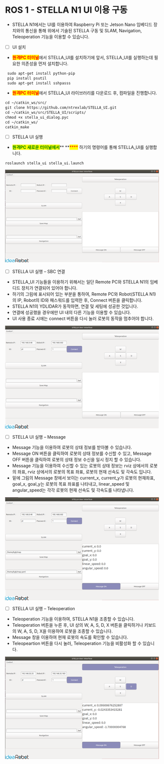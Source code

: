 # ROS 1 - STELLA N1 UI 이용 구동

* STELLA N1에서는 UI를 이용하여 Raspberry Pi 또는 Jetson Nano 임베디드 장치와의 통신을 통해 위에서 기술된 STELLA 구동 및 SLAM, Navigation, Teleoperation 기능을 이용할 수 있습니다.

<!---->

* [ ] UI 설치&#x20;

<!---->

* <mark style="color:red;">**원격PC 터미널**</mark>에서 STELLA\_UI를 설치하기에 앞서, STELLA\_UI를 실행하는데 필요한 의존성을 먼저 설치합니다.

```
 sudo apt-get install python-pip
 pip install psutil
 sudo apt-get install sshpasss
```

* <mark style="color:red;">**원격PC 터미널**</mark>에서 STELLA\_UI 라이브러리를 다운로드 후, 컴파일을 진행합니다.

```
cd ~/catkin_ws/src/
git clone https://github.com/ntrexlab/STELLA_UI.git
cd ~/catkin_ws/src/STELLA_UI/scripts/
chmod +x stella_ui_dialog.pyc
cd ~/catkin_ws/
catkin_make
```

* [ ] STELLA UI 실행&#x20;

<!---->

* <mark style="color:green;">**원격PC 새로운 터미널에서**</mark>**   **<mark style="color:red;">****</mark> 하기의 명령어를 통해 STELLA\_UI를 실행합니다.

```
roslaunch stella_ui stella_ui.launch
```

![](../../.gitbook/assets/026.png)

* [ ] STELLA UI 실행 – SBC 연결&#x20;

<!---->

* STELLA\_UI 기능들을 이용하기 위해서는 일단 Remote PC와 STELLA N1의 임베디드 장치가 연결되어 있어야 합니다.
* &#x20;하기의 그림에 표시되어 있는 부분을 통하여, Remote PC와 Robot(STELLA N1)의 IP, Robot의 ID와 패스워드를 입력한 후, Connect 버튼을 클릭합니다.
* STELLA N1의 YDLIDAR가 동작하면, 연결 및 세팅에 성공한 것입니다.
* 연결에 성공했을 경우에만 UI 내의 다른 기능을 이용할 수 있습니다.
* UI 사용 종료 시에는 connect 버튼을 다시 눌러 로봇의 동작을 멈추어야 합니다.

![ ](../../.gitbook/assets/027.png)

* [ ] STELLA UI 실행 – Message&#x20;

<!---->

* Message 기능을 이용하여 로봇의 상태 정보를 받아볼 수 있습니다.
* Message ON 버튼을 클릭하여 로봇의 상태 정보를 수신할 수 있고, Message OFF 버튼을 클릭하여 로봇의 상태 정보 수신을 일시 정지 할 수 있습니다.
* Message 기능을 이용하여 수신할 수 있는 로봇의 상태 정보는 rviz 상에서의 로봇의 좌표,  rviz 상에서의 로봇의 목표 좌표, 로봇의 현재 선속도 및 각속도 입니다.
* 밑에 그림의 Message 창에서 보이는 current\_x, current\_y가 로봇의 현재좌표, goal\_x, goal\_y는 로봇의 목표 좌표를 나타내고, linear\_speed 및 angular\_speed는 각각 로봇의 현재 선속도 및 각속도를 나타냅니다.

![ ](../../.gitbook/assets/028.png)

* [ ] STELLA UI 실행 – Teleoperation&#x20;

<!---->

* Teleoperation 기능을 이용하여, STELLA N1을 조종할 수 있습니다.
* Teleoperation 버튼을 누른 후, UI 상의 W, A, S, D, X 버튼을 클릭하거나 키보드의 W, A, S, D, X을 이용하여 로봇을 조종할 수 있습니다.
* Message 창을 이용하여 현재 로봇의 속도를 확인할 수 있습니다.
* Teleopeartion 버튼을 다시 눌러, Teleoperation 기능을 비활성화 할 수 있습니다.

![ ](../../.gitbook/assets/029.png)

